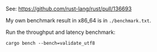 See: <https://github.com/rust-lang/rust/pull/136693>

My own benchmark result in x86\_64 is in `./benchmark.txt`.

Run the throughput and latency benchmark:

`cargo bench --bench=validate_utf8`

